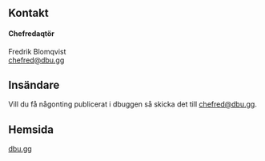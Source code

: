 ## Kontakt

#### Chefredaqtör

Fredrik Blomqvist</br>
[chefred@dbu.gg](mailto:chefred@dbu.gg)

## Insändare

Vill du få någonting publicerat i dbuggen så skicka det till [chefred@dbu.gg](mailto:chefred@dbu.gg).

## Hemsida

[dbu.gg](https://dbu.gg)
